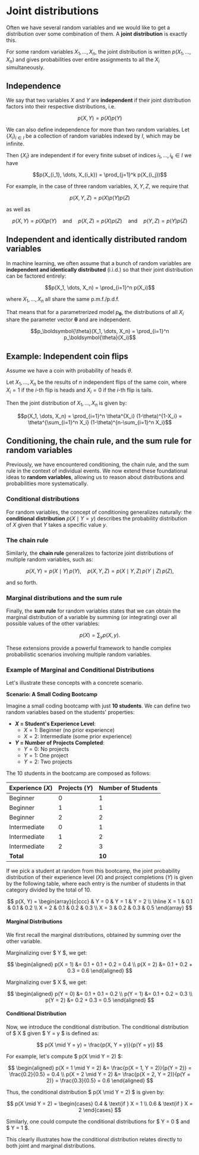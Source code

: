 # Joint distributions

Often we have several random variables and we would like to get a
distribution over some combination of them. 
A **joint distribution** is
exactly this. 

For some random variables $X_1, \dots, X_n$, the joint
distribution is written $p(X_1, \dots, X_n)$ and gives probabilities
over entire assignments to all the $X_i$ simultaneously.

## Independence
We say that two variables $X$ and $Y$ are **independent** if their joint
distribution factors into their respective distributions, i.e.

$$p(X, Y) = p(X)p(Y)$$ 

We can also define independence for more than two
random variables. 
Let
$\{X_i\}_{i \in I}$ be a collection of random variables indexed by $I$,
which may be infinite. 

Then $\{X_i\}$ are independent if for every
finite subset of indices $i_1, \dots, i_k \in I$ we have

$$p(X_{i_1}, \dots, X_{i_k}) = \prod_{j=1}^k p(X_{i_j})$$ 

For example, in the case of three random variables, $X, Y, Z$, we require that

$$p(X,Y,Z) = p(X)p(Y)p(Z)$$

as well as

$$p(X,Y) = p(X)p(Y)\quad\text{and}\quad p(X,Z) = p(X)p(Z) \quad\text{and}\quad p(Y,Z) = p(Y)p(Z)$$


## Independent and identically distributed random variables

In machine learning, we often assume that a bunch of random variables are **independent and identically distributed** (i.i.d.) so that their joint distribution can be factored entirely: 

$$p(X_1, \dots, X_n) = \prod_{i=1}^n p(X_i)$$ 

where $X_1, \dots, X_n$ all share the same p.m.f./p.d.f.


That means that for a parametrerized model $p_\boldsymbol{\theta}$, the distributions of all $X_i$ share the parameter vector $\boldsymbol{\theta}$ and are independent.

$$p_\boldsymbol{\theta}(X_1, \dots, X_n) = \prod_{i=1}^n p_\boldsymbol{\theta}(X_i)$$

## Example: Independent coin flips

Assume we have a coin with probability of heads $\theta$.

Let $X_1, \dots, X_n$ be the results of $n$ independent flips of the same coin, where $X_i = 1$ if the $i$-th flip is heads and $X_i = 0$ if the $i$-th flip is tails.

Then the joint distribution of $X_1, \dots, X_n$ is given by:

$$p(X_1, \dots, X_n) = \prod_{i=1}^n \theta^{X_i} (1-\theta)^{1-X_i} = \theta^{\sum_{i=1}^n X_i} (1-\theta)^{n-\sum_{i=1}^n X_i}$$

## Conditioning, the chain rule, and the sum rule for random variables

Previously, we have encountered conditioning, the chain rule, and the sum rule in the context of individual events. 
We now extend these foundational ideas to **random variables**, allowing us to reason about distributions and probabilities more systematically. 

### Conditional distributions

For random variables, the concept of conditioning generalizes naturally: the **conditional distribution** $p(X \mid Y=y)$ describes the probability distribution of $X$ given that $Y$ takes a specific value $y$. 

### The chain rule

Similarly, the **chain rule** generalizes to factorize joint distributions of multiple random variables, such as:

$$
p(X, Y) = p(X \mid Y)\, p(Y), \quad p(X, Y, Z) = p(X \mid Y, Z)\,p(Y \mid Z)\,p(Z),
$$

and so forth. 

### Marginal distributions and the sum rule

Finally, the **sum rule** for random variables states that we can obtain the marginal distribution of a variable by summing (or integrating) over all possible values of the other variables:

$$
p(X) = \sum_{y} p(X, y).
$$

These extensions provide a powerful framework to handle complex probabilistic scenarios involving multiple random variables.



### Example of Marginal and Conditional Distributions

Let's illustrate these concepts with a concrete scenario.

**Scenario: A Small Coding Bootcamp**

Imagine a small coding bootcamp with just **10 students**. 
We can define two random variables based on the students' properties:

*   **$X$ = Student's Experience Level**:
    *   $X=1$: Beginner (no prior experience)
    *   $X=2$: Intermediate (some prior experience)
*   **$Y$ = Number of Projects Completed**:
    *   $Y=0$: No projects
    *   $Y=1$: One project
    *   $Y=2$: Two projects

The 10 students in the bootcamp are composed as follows:

| Experience ($X$) | Projects ($Y$) | Number of Students |
| :--- | :--- | :--- |
| Beginner | 0 | 1 |
| Beginner | 1 | 1 |
| Beginner | 2 | 2 |
| Intermediate | 0 | 1 |
| Intermediate | 1 | 2 |
| Intermediate | 2 | 3 |
| **Total** | | **10** |

If we pick a student at random from this bootcamp, the joint probability distribution of their experience level ($X$) and project completions ($Y$) is given by the following table, where each entry is the number of students in that category divided by the total of 10.



$$
p(X, Y) = 
\begin{array}{c|ccc}
 & Y = 0 & Y = 1 & Y = 2 \\
\hline
X = 1 & 0.1 & 0.1 & 0.2 \\
X = 2 & 0.1 & 0.2 & 0.3 \\
X = 3 & 0.2 & 0.3 & 0.5
\end{array}
$$

#### Marginal Distributions

We first recall the marginal distributions, obtained by summing over the other variable.

Marginalizing over $ Y $, we get:

$$
\begin{aligned}
p(X = 1) &= 0.1 + 0.1 + 0.2 = 0.4 \\
p(X = 2) &= 0.1 + 0.2 + 0.3 = 0.6
\end{aligned}
$$

Marginalizing over $ X $, we get:

$$
\begin{aligned}
p(Y = 0) &= 0.1 + 0.1 = 0.2 \\
p(Y = 1) &= 0.1 + 0.2 = 0.3 \\
p(Y = 2) &= 0.2 + 0.3 = 0.5
\end{aligned}
$$

#### Conditional Distribution

Now, we introduce the conditional distribution. The conditional distribution of $ X $ given $ Y = y $ is defined as:

$$
p(X \mid Y = y) = \frac{p(X, Y = y)}{p(Y = y)}
$$

For example, let's compute $ p(X \mid Y = 2) $:

$$
\begin{aligned}
p(X = 1 \mid Y = 2) &= \frac{p(X = 1, Y = 2)}{p(Y = 2)} = \frac{0.2}{0.5} = 0.4 \\
p(X = 2 \mid Y = 2) &= \frac{p(X = 2, Y = 2)}{p(Y = 2)} = \frac{0.3}{0.5} = 0.6
\end{aligned}
$$

Thus, the conditional distribution $ p(X \mid Y = 2) $ is given by:

$$
p(X \mid Y = 2) =
\begin{cases}
0.4 & \text{if } X = 1 \\
0.6 & \text{if } X = 2
\end{cases}
$$

Similarly, one could compute the conditional distributions for $ Y = 0 $ and $ Y = 1 $.

This clearly illustrates how the conditional distribution relates directly to both joint and marginal distributions.
